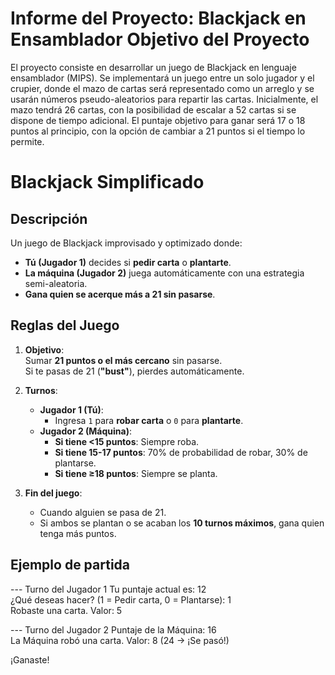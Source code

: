 # Informe del Proyecto: Blackjack en Ensamblador Objetivo del Proyecto
El proyecto consiste en desarrollar un juego de Blackjack en lenguaje ensamblador (MIPS). 
Se implementará un juego entre un solo jugador y el crupier, donde el mazo de cartas será representado 
como un arreglo y se usarán números pseudo-aleatorios para repartir las cartas. 
Inicialmente, el mazo tendrá 26 cartas, con la posibilidad de escalar a 52 cartas si se dispone de tiempo adicional.
El puntaje objetivo para ganar será 17 o 18 puntos al principio, con la opción de cambiar a 21 puntos si el tiempo lo permite.


# Blackjack Simplificado

## Descripción
Un juego de Blackjack improvisado y optimizado donde:
- **Tú (Jugador 1)** decides si **pedir carta** o **plantarte**.
- **La máquina (Jugador 2)** juega automáticamente con una estrategia semi-aleatoria.
- **Gana quien se acerque más a 21 sin pasarse**.

## Reglas del Juego

1. **Objetivo**:  
   Sumar **21 puntos o el más cercano** sin pasarse.  
   Si te pasas de 21 (**"bust"**), pierdes automáticamente.

2. **Turnos**:  
   - **Jugador 1 (Tú)**:  
     - Ingresa `1` para **robar carta** o `0` para **plantarte**.  
   - **Jugador 2 (Máquina)**:  
     - **Si tiene <15 puntos**: Siempre roba.  
     - **Si tiene 15-17 puntos**: 70% de probabilidad de robar, 30% de plantarse.  
     - **Si tiene ≥18 puntos**: Siempre se planta.

3. **Fin del juego**:  
   - Cuando alguien se pasa de 21.  
   - Si ambos se plantan o se acaban los **10 turnos máximos**, gana quien tenga más puntos.

## Ejemplo de partida

--- Turno del Jugador 1 
Tu puntaje actual es: 12  
¿Qué deseas hacer? (1 = Pedir carta, 0 = Plantarse): 1  
Robaste una carta. Valor: 5  

--- Turno del Jugador 2 
Puntaje de la Máquina: 16  
La Máquina robó una carta. Valor: 8  (24 -> ¡Se pasó!)  

¡Ganaste!  



